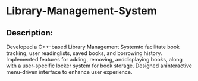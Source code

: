 # Library-Management-System
## Description:
Developed a C++-based Library Management Systemto facilitate book tracking, user readinglists, saved books, and borrowing history. Implemented features for adding, removing, anddisplaying books, along with a user-specific locker system for book storage. Designed aninteractive menu-driven interface to enhance user experience.
